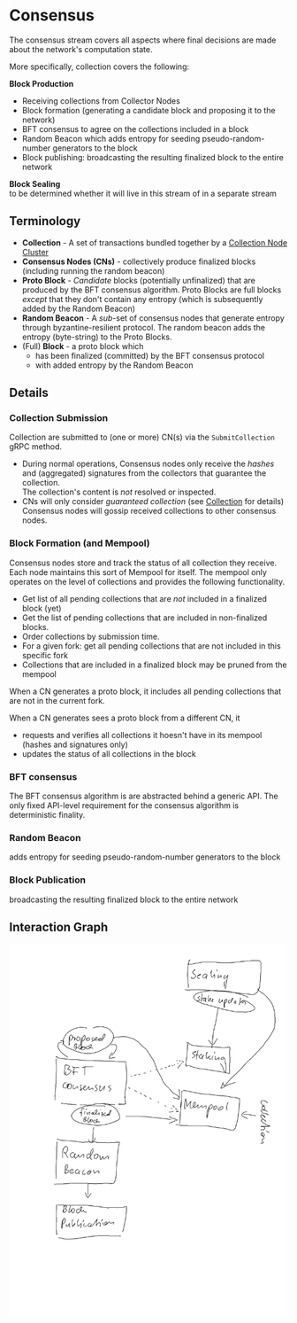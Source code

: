 # Consensus 

The consensus stream covers all aspects where final decisions are made about the
network's computation state. 

More specifically, collection covers the following:

**Block Production** 
- Receiving collections from Collector Nodes
- Block formation (generating a candidate block and proposing it to the network)
- BFT consensus to agree on the collections included in a block
- Random Beacon which adds entropy for seeding pseudo-random-number generators to the block
- Block publishing: broadcasting the resulting finalized block to the entire network 

**Block Sealing**  
to be determined whether it will live in this stream of in a separate stream


## Terminology

* **Collection** - A set of transactions bundled together by a [Collection Node Cluster](../../../internal/roles/collect)
* **Consensus Nodes (CNs)** - collectively produce finalized blocks (including running the random beacon) 
* **Proto Block** - _Candidate_ blocks (potentially unfinalized) that are produced by the BFT consensus algorithm.
  Proto Blocks are full blocks _except_ that they don't contain any entropy (which is subsequently added by the Random Beacon)   
* **Random Beacon** - A _sub_-set of consensus nodes that generate entropy through byzantine-resilient protocol.
  The random beacon adds the entropy (byte-string) to the Proto Blocks.
* (Full) **Block** - a proto block which
  - has been finalized (committed) by the BFT consensus protocol
  - with added entropy by the Random Beacon       

## Details 
### Collection Submission

Collection are submitted to (one or more) CN(s) via the `SubmitCollection` gRPC method.
  - During normal operations, Consensus nodes only receive the  _hashes_ 
    and (aggregated) signatures from the collectors that guarantee the collection.  
    The collection's content is _not_ resolved or inspected.  
  - CNs will only consider _guaranteed collection_ (see [Collection](../../../internal/roles/collect) for details)
Consensus nodes will gossip received collections to other consensus nodes.  

<!--
**Relevant packages:** [/internal/nodes/access/controllers](/internal/nodes/access/controllers)
-->

### Block Formation (and Mempool)

Consensus nodes store and track the status of all collection they receive. Each node maintains this sort of Mempool for itself.
The mempool only operates on the level of collections and provides the following functionality.
- Get list of all pending collections that are _not_ included in a finalized block (yet)
- Get the list of pending collections that are included in non-finalized blocks.
- Order collections by submission time. 
- For a given fork: get all pending collections that are not included in this specific fork 
- Collections that are included in a finalized block may be pruned from the mempool

When a CN generates a proto block, it includes all pending collections that are not in the current fork. 

When a CN generates sees a proto block from a different CN, it
* requests and verifies all collections it hoesn't have in its mempool (hashes and signatures only)
* updates the status of all collections in the block 
 
<!--
**Relevant packages:** [/internal/nodes/access/controllers](/internal/nodes/access/controllers)
-->
 

### BFT consensus

The BFT consensus algorithm is are abstracted behind a generic API. 
The only fixed API-level requirement for the consensus algorithm is deterministic finality.    

<!--
**Relevant packages:** [/internal/nodes/access/controllers](/internal/nodes/access/controllers)
-->

### Random Beacon

adds entropy for seeding pseudo-random-number generators to the block


### Block Publication

broadcasting the resulting finalized block to the entire network 

## Interaction Graph 
![interaction-flow](../../../docs/images/Consensus_interaction_flow.png?raw=true)

